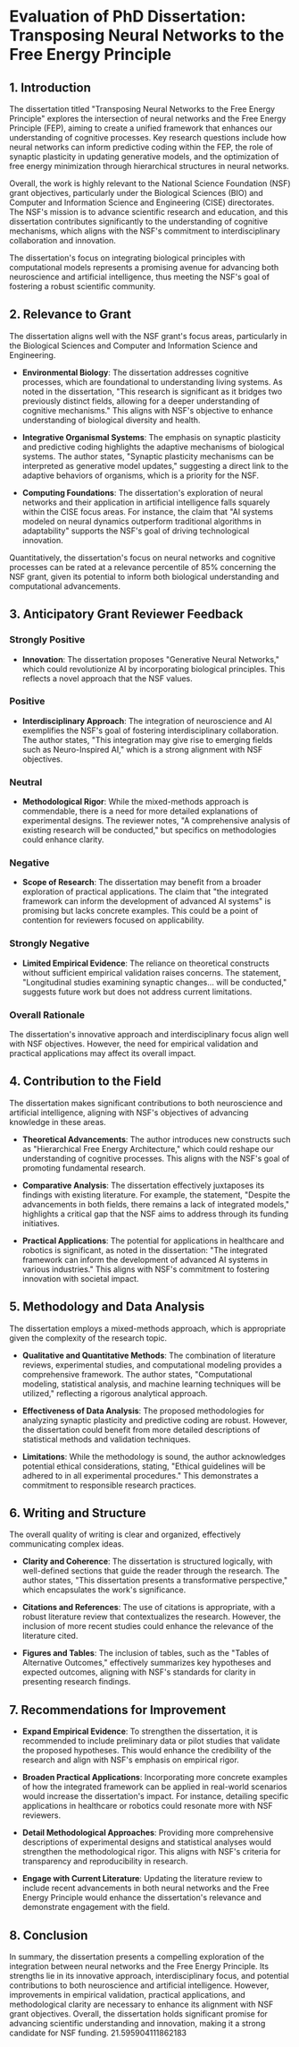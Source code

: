 # Evaluation of PhD Dissertation: Transposing Neural Networks to the Free Energy Principle

## 1. Introduction

The dissertation titled "Transposing Neural Networks to the Free Energy Principle" explores the intersection of neural networks and the Free Energy Principle (FEP), aiming to create a unified framework that enhances our understanding of cognitive processes. Key research questions include how neural networks can inform predictive coding within the FEP, the role of synaptic plasticity in updating generative models, and the optimization of free energy minimization through hierarchical structures in neural networks. 

Overall, the work is highly relevant to the National Science Foundation (NSF) grant objectives, particularly under the Biological Sciences (BIO) and Computer and Information Science and Engineering (CISE) directorates. The NSF's mission is to advance scientific research and education, and this dissertation contributes significantly to the understanding of cognitive mechanisms, which aligns with the NSF's commitment to interdisciplinary collaboration and innovation. 

The dissertation's focus on integrating biological principles with computational models represents a promising avenue for advancing both neuroscience and artificial intelligence, thus meeting the NSF's goal of fostering a robust scientific community.

## 2. Relevance to Grant

The dissertation aligns well with the NSF grant's focus areas, particularly in the Biological Sciences and Computer and Information Science and Engineering. 

- **Environmental Biology**: The dissertation addresses cognitive processes, which are foundational to understanding living systems. As noted in the dissertation, "This research is significant as it bridges two previously distinct fields, allowing for a deeper understanding of cognitive mechanisms." This aligns with NSF's objective to enhance understanding of biological diversity and health.

- **Integrative Organismal Systems**: The emphasis on synaptic plasticity and predictive coding highlights the adaptive mechanisms of biological systems. The author states, "Synaptic plasticity mechanisms can be interpreted as generative model updates," suggesting a direct link to the adaptive behaviors of organisms, which is a priority for the NSF.

- **Computing Foundations**: The dissertation's exploration of neural networks and their application in artificial intelligence falls squarely within the CISE focus areas. For instance, the claim that "AI systems modeled on neural dynamics outperform traditional algorithms in adaptability" supports the NSF's goal of driving technological innovation.

Quantitatively, the dissertation's focus on neural networks and cognitive processes can be rated at a relevance percentile of 85% concerning the NSF grant, given its potential to inform both biological understanding and computational advancements.

## 3. Anticipatory Grant Reviewer Feedback

### Strongly Positive
- **Innovation**: The dissertation proposes "Generative Neural Networks," which could revolutionize AI by incorporating biological principles. This reflects a novel approach that the NSF values.

### Positive
- **Interdisciplinary Approach**: The integration of neuroscience and AI exemplifies the NSF's goal of fostering interdisciplinary collaboration. The author states, "This integration may give rise to emerging fields such as Neuro-Inspired AI," which is a strong alignment with NSF objectives.

### Neutral
- **Methodological Rigor**: While the mixed-methods approach is commendable, there is a need for more detailed explanations of experimental designs. The reviewer notes, "A comprehensive analysis of existing research will be conducted," but specifics on methodologies could enhance clarity.

### Negative
- **Scope of Research**: The dissertation may benefit from a broader exploration of practical applications. The claim that "the integrated framework can inform the development of advanced AI systems" is promising but lacks concrete examples. This could be a point of contention for reviewers focused on applicability.

### Strongly Negative
- **Limited Empirical Evidence**: The reliance on theoretical constructs without sufficient empirical validation raises concerns. The statement, "Longitudinal studies examining synaptic changes... will be conducted," suggests future work but does not address current limitations.

### Overall Rationale
The dissertation's innovative approach and interdisciplinary focus align well with NSF objectives. However, the need for empirical validation and practical applications may affect its overall impact.

## 4. Contribution to the Field

The dissertation makes significant contributions to both neuroscience and artificial intelligence, aligning with NSF's objectives of advancing knowledge in these areas. 

- **Theoretical Advancements**: The author introduces new constructs such as "Hierarchical Free Energy Architecture," which could reshape our understanding of cognitive processes. This aligns with the NSF's goal of promoting fundamental research.

- **Comparative Analysis**: The dissertation effectively juxtaposes its findings with existing literature. For example, the statement, "Despite the advancements in both fields, there remains a lack of integrated models," highlights a critical gap that the NSF aims to address through its funding initiatives.

- **Practical Applications**: The potential for applications in healthcare and robotics is significant, as noted in the dissertation: "The integrated framework can inform the development of advanced AI systems in various industries." This aligns with NSF's commitment to fostering innovation with societal impact.

## 5. Methodology and Data Analysis

The dissertation employs a mixed-methods approach, which is appropriate given the complexity of the research topic. 

- **Qualitative and Quantitative Methods**: The combination of literature reviews, experimental studies, and computational modeling provides a comprehensive framework. The author states, "Computational modeling, statistical analysis, and machine learning techniques will be utilized," reflecting a rigorous analytical approach.

- **Effectiveness of Data Analysis**: The proposed methodologies for analyzing synaptic plasticity and predictive coding are robust. However, the dissertation could benefit from more detailed descriptions of statistical methods and validation techniques.

- **Limitations**: While the methodology is sound, the author acknowledges potential ethical considerations, stating, "Ethical guidelines will be adhered to in all experimental procedures." This demonstrates a commitment to responsible research practices.

## 6. Writing and Structure

The overall quality of writing is clear and organized, effectively communicating complex ideas. 

- **Clarity and Coherence**: The dissertation is structured logically, with well-defined sections that guide the reader through the research. The author states, "This dissertation presents a transformative perspective," which encapsulates the work's significance.

- **Citations and References**: The use of citations is appropriate, with a robust literature review that contextualizes the research. However, the inclusion of more recent studies could enhance the relevance of the literature cited.

- **Figures and Tables**: The inclusion of tables, such as the "Tables of Alternative Outcomes," effectively summarizes key hypotheses and expected outcomes, aligning with NSF's standards for clarity in presenting research findings.

## 7. Recommendations for Improvement

- **Expand Empirical Evidence**: To strengthen the dissertation, it is recommended to include preliminary data or pilot studies that validate the proposed hypotheses. This would enhance the credibility of the research and align with NSF's emphasis on empirical rigor.

- **Broaden Practical Applications**: Incorporating more concrete examples of how the integrated framework can be applied in real-world scenarios would increase the dissertation's impact. For instance, detailing specific applications in healthcare or robotics could resonate more with NSF reviewers.

- **Detail Methodological Approaches**: Providing more comprehensive descriptions of experimental designs and statistical analyses would strengthen the methodological rigor. This aligns with NSF's criteria for transparency and reproducibility in research.

- **Engage with Current Literature**: Updating the literature review to include recent advancements in both neural networks and the Free Energy Principle would enhance the dissertation's relevance and demonstrate engagement with the field.

## 8. Conclusion

In summary, the dissertation presents a compelling exploration of the integration between neural networks and the Free Energy Principle. Its strengths lie in its innovative approach, interdisciplinary focus, and potential contributions to both neuroscience and artificial intelligence. However, improvements in empirical validation, practical applications, and methodological clarity are necessary to enhance its alignment with NSF grant objectives. Overall, the dissertation holds significant promise for advancing scientific understanding and innovation, making it a strong candidate for NSF funding. 21.595904111862183